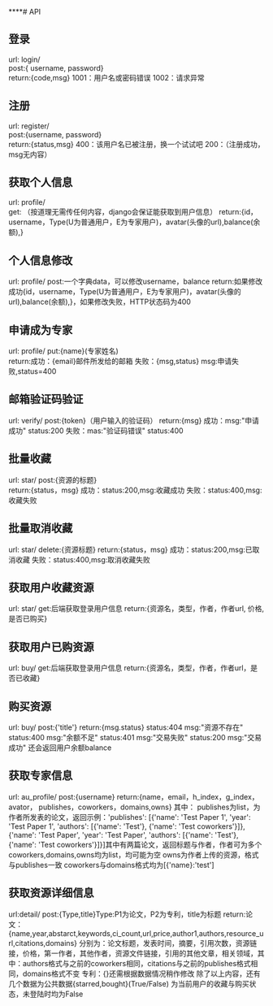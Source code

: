 ****# API

## 登录 

url: login/  
post:{ username, password}  
return:{code,msg}
1001：用户名或密码错误
1002：请求异常

## 注册

url: register/  
post:{username, password}  
return:{status,msg}
400：该用户名已被注册，换一个试试吧
200：（注册成功，msg无内容）



## 获取个人信息

url: profile/  
get: （按道理无需传任何内容，django会保证能获取到用户信息）
return:{id，username，Type(U为普通用户，E为专家用户)，avatar(头像的url),balance(余额),}

##  个人信息修改

url: profile/
post:一个字典data，可以修改username，balance
return:如果修改成功{id，username，Type(U为普通用户，E为专家用户)，avatar(头像的url),balance(余额),}，如果修改失败，HTTP状态码为400

## 申请成为专家

url: profile/
put:{name}(专家姓名)  
return:成功：{email}邮件所发给的邮箱
失败：{msg,status} msg:申请失败,status=400

## 邮箱验证码验证
url: verify/
post:{token}（用户输入的验证码）
return:{msg}
成功：msg:"申请成功" status:200
失败：mas:"验证码错误" status:400

## 批量收藏

url: star/
post:{资源的标题}  
return:{status，msg}
成功：status:200,msg:收藏成功
失败：status:400,msg:收藏失败

## 批量取消收藏

url: star/
delete:{资源标题}
return:{status，msg}
成功：status:200,msg:已取消收藏
失败：status:400,msg:取消收藏失败

## 获取用户收藏资源

url: star/
get:后端获取登录用户信息
return:{资源名，类型，作者，作者url, 价格,是否已购买}


## 获取用户已购资源

url: buy/
get:后端获取登录用户信息
return:{资源名，类型，作者，作者url，是否已收藏}

## 购买资源
url: buy/
post:{'title'}
return:{msg.status}
status:404 msg:"资源不存在"
status:400 msg:"余额不足"
status:401 msg:"交易失败"
status:200 msg:"交易成功" 还会返回用户余额balance


## 获取专家信息

url: au_profile/
post:{username}
return:{name，email，h_index，g_index，avator， publishes，coworkers，domains,owns} 其中：
publishes为list，为作者所发表的论文，返回示例：'publishes': [{'name': 'Test Paper 1', 'year': 'Test Paper 1', 'authors': [{'name': 'Test'}, {'name': 'Test coworkers'}]}, {'name': 'Test Paper', 'year': 'Test Paper', 'authors': [{'name': 'Test'}, {'name': 'Test coworkers'}]}]其中有两篇论文，返回标题与作者，作者可为多个
coworkers,domains,owns均为list，均可能为空
owns为作者上传的资源，格式与publishes一致
coworkers与domains格式均为[{'name}:'test']

## 获取资源详细信息
url:detail/
post:{Type,title}Type:P1为论文，P2为专利，title为标题
return:论文：{name,year,abstarct,keywords,ci_count,url,price,author1,authors,resource_url,citations,domains}
分别为：论文标题，发表时间，摘要，引用次数，资源链接，价格，第一作者，其他作者，资源文件链接，引用的其他文章，相关领域，其中：authors格式与之前的coworkers相同，citations与之前的publishes格式相同，domains格式不变
专利：{}还需根据数据情况稍作修改
除了以上内容，还有几个数据为公共数据{starred,bought}(True/False)
为当前用户的收藏与购买状态，未登陆时均为False
